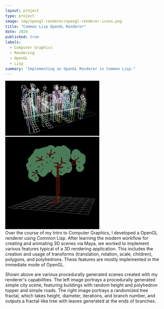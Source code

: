 ```yaml
---
layout: project
type: project
image: img/opengl-renderer/opengl-renderer-icons.png
title: "Common Lisp OpenGL Renderer"
date: 2024
published: true
labels:
  - Computer Graphics
  - Rendering
  - OpenGL
  - Lisp
summary: "Implementing an OpenGL Renderer in Common Lisp."
---
```


<div class="text-center p-4">
  <img width="300px" src="../img/opengl-renderer/opengl-renderer-1.png" class="img-thumbnail" >
  <img width="300px" src="../img/opengl-renderer/opengl-renderer-icons.png" class="img-thumbnail" >
</div>
Over the course of my Intro to Computer Graphics, I developed a OpenGL renderer using Common Lisp. After learning the modern workflow for creating and animating 3D scenes via Maya, we worked to implement various features typical of a 3D rendering application. This includes the creation and usage of transforms (translation, rotation, scale, children), polygons, and polyhedrons. These features are mostly implemented in the immediate mode of OpenGL.

Shown above are various procedurally generated scenes created with my renderer's capabilities. The left image portrays a procedurally generated simple city scene, featuring buildings with random height and polyhedron topper and simple roads. The right image portrays a randomized tree fractal, which takes height, diameter, iterations, and branch number, and outputs a fractal-like tree with leaves generated at the ends of branches.
